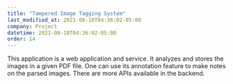 ```yaml
---
title: "Tampered Image Tagging System"
last_modified_at: 2021-08-18T04:36:02-05:00
company: Project
datetime: 2021-08-18T04:36:02-05:00
order: 14
---
```


This application is a web application and service. It analyzes and stores the images in a given PDF file. One can use its annotation feature to make notes on the parsed images. There are more APIs available in the backend. 
